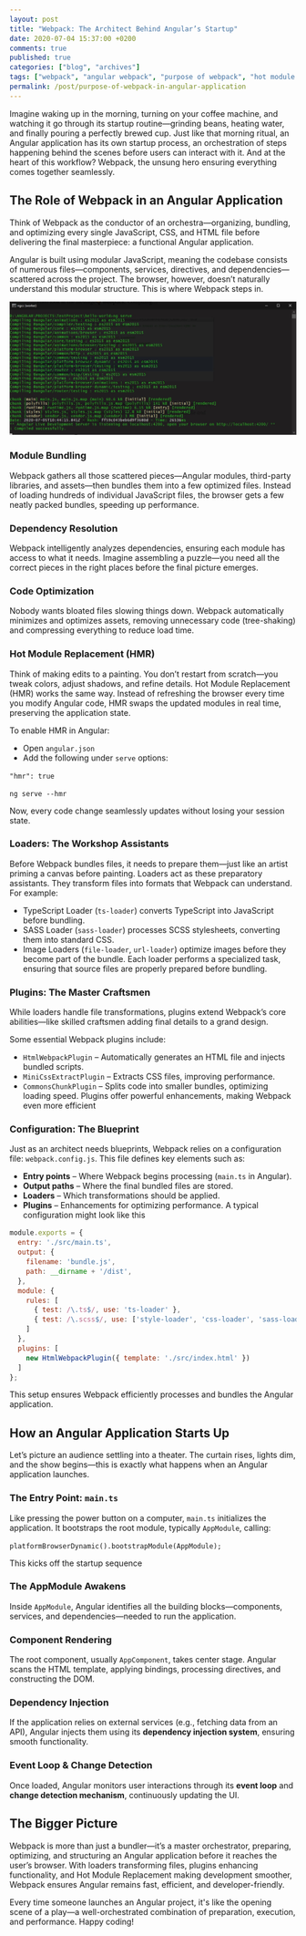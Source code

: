 ```yaml
---
layout: post
title: "Webpack: The Architect Behind Angular’s Startup"
date: 2020-07-04 15:37:00 +0200
comments: true
published: true
categories: ["blog", "archives"]
tags: ["webpack", "angular webpack", "purpose of webpack", "hot module reloading", "hot module replacement","HMR"]
permalink: /post/purpose-of-webpack-in-angular-application
---
```


Imagine waking up in the morning, turning on your coffee machine, and watching it go through its startup routine—grinding beans, heating water, and finally pouring a perfectly brewed cup. Just like that morning ritual, an Angular application has its own startup process, an orchestration of steps happening behind the scenes before users can interact with it. And at the heart of this workflow? Webpack, the unsung hero ensuring everything comes together seamlessly.

## The Role of Webpack in an Angular Application

Think of Webpack as the conductor of an orchestra—organizing, bundling, and optimizing every single JavaScript, CSS, and HTML file before delivering the final masterpiece: a functional Angular application.

Angular is built using modular JavaScript, meaning the codebase consists of numerous files—components, services, directives, and dependencies—scattered across the project. The browser, however, doesn’t naturally understand this modular structure. This is where Webpack steps in.

![webpack-compiling](/assets/img/posts/2020/07/webpack-compiling.jpg)

### Module Bundling
Webpack gathers all those scattered pieces—Angular modules, third-party libraries, and assets—then bundles them into a few optimized files. Instead of loading hundreds of individual JavaScript files, the browser gets a few neatly packed bundles, speeding up performance.

### Dependency Resolution
Webpack intelligently analyzes dependencies, ensuring each module has access to what it needs. Imagine assembling a puzzle—you need all the correct pieces in the right places before the final picture emerges.

### Code Optimization
Nobody wants bloated files slowing things down. Webpack automatically minimizes and optimizes assets, removing unnecessary code (tree-shaking) and compressing everything to reduce load time.

### Hot Module Replacement (HMR)
Think of making edits to a painting. You don’t restart from scratch—you tweak colors, adjust shadows, and refine details. Hot Module Replacement (HMR) works the same way. Instead of refreshing the browser every time you modify Angular code, HMR swaps the updated modules in real time, preserving the application state.

To enable HMR in Angular:
- Open `angular.json`
- Add the following under `serve` options: 

`"hmr": true`

`ng serve --hmr`

Now, every code change seamlessly updates without losing your session state.

### Loaders: The Workshop Assistants

Before Webpack bundles files, it needs to prepare them—just like an artist priming a canvas before painting. Loaders act as these preparatory assistants. They transform files into formats that Webpack can understand.
For example:
- TypeScript Loader (`ts-loader`) converts TypeScript into JavaScript before bundling.
- SASS Loader (`sass-loader`) processes SCSS stylesheets, converting them into standard CSS.
- Image Loaders (`file-loader`, `url-loader`) optimize images before they become part of the bundle.
Each loader performs a specialized task, ensuring that source files are properly prepared before bundling.

### Plugins: The Master Craftsmen

While loaders handle file transformations, plugins extend Webpack’s core abilities—like skilled craftsmen adding final details to a grand design.

Some essential Webpack plugins include:
- `HtmlWebpackPlugin` – Automatically generates an HTML file and injects bundled scripts.
- `MiniCssExtractPlugin` – Extracts CSS files, improving performance.
- `CommonsChunkPlugin` – Splits code into smaller bundles, optimizing loading speed.
Plugins offer powerful enhancements, making Webpack even more efficient

### Configuration: The Blueprint
Just as an architect needs blueprints, Webpack relies on a configuration file: `webpack.config.js`. This file defines key elements such as:
- **Entry points** – Where Webpack begins processing (`main.ts` in Angular).
- **Output paths** – Where the final bundled files are stored.
- **Loaders** – Which transformations should be applied.
- **Plugins** – Enhancements for optimizing performance.
A typical configuration might look like this

```javascript
module.exports = {
  entry: './src/main.ts',
  output: {
    filename: 'bundle.js',
    path: __dirname + '/dist',
  },
  module: {
    rules: [
      { test: /\.ts$/, use: 'ts-loader' },
      { test: /\.scss$/, use: ['style-loader', 'css-loader', 'sass-loader'] }
    ]
  },
  plugins: [
    new HtmlWebpackPlugin({ template: './src/index.html' })
  ]
};
```
This setup ensures Webpack efficiently processes and bundles the Angular application.

## How an Angular Application Starts Up
Let’s picture an audience settling into a theater. The curtain rises, lights dim, and the show begins—this is exactly what happens when an Angular application launches.

### The Entry Point: `main.ts`
Like pressing the power button on a computer, `main.ts` initializes the application. It bootstraps the root module, typically `AppModule`, calling:

`platformBrowserDynamic().bootstrapModule(AppModule);`

This kicks off the startup sequence

### The AppModule Awakens
Inside `AppModule`, Angular identifies all the building blocks—components, services, and dependencies—needed to run the application.

### Component Rendering
The root component, usually `AppComponent`, takes center stage. Angular scans the HTML template, applying bindings, processing directives, and constructing the DOM.

### Dependency Injection
If the application relies on external services (e.g., fetching data from an API), Angular injects them using its **dependency injection system**, ensuring smooth functionality.

### Event Loop & Change Detection
Once loaded, Angular monitors user interactions through its **event loop** and **change detection mechanism**, continuously updating the UI.

## The Bigger Picture
Webpack is more than just a bundler—it’s a master orchestrator, preparing, optimizing, and structuring an Angular application before it reaches the user’s browser. With loaders transforming files, plugins enhancing functionality, and Hot Module Replacement making development smoother, Webpack ensures Angular remains fast, efficient, and developer-friendly.

Every time someone launches an Angular project, it's like the opening scene of a play—a well-orchestrated combination of preparation, execution, and performance. Happy coding!